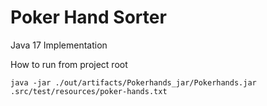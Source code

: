 # Poker Hand Sorter

Java 17 Implementation

How to run from project root

    java -jar ./out/artifacts/Pokerhands_jar/Pokerhands.jar .src/test/resources/poker-hands.txt


